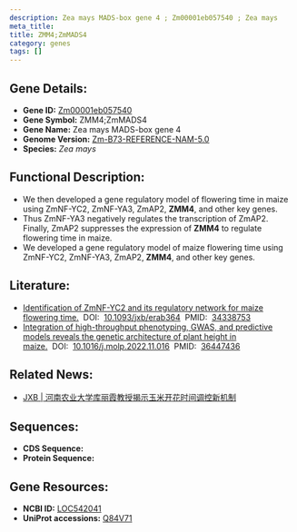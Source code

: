 ```yaml
---
description: Zea mays MADS-box gene 4 ; Zm00001eb057540 ; Zea mays
meta_title:
title: ZMM4;ZmMADS4
category: genes
tags: []
---
```


## Gene Details:
- **Gene ID:**	[Zm00001eb057540](https://www.maizegdb.org/gene_center/gene/Zm00001eb057540)
- **Gene Symbol:** ZMM4;ZmMADS4
- **Gene Name:** Zea mays MADS-box gene 4
- **Genome Version:** [Zm-B73-REFERENCE-NAM-5.0](https://www.maizegdb.org/genome/assembly/Zm-B73-REFERENCE-NAM-5.0)
- **Species:** *Zea mays*

## Functional Description:
   - We then developed a gene regulatory model of flowering time in maize using ZmNF-YC2, ZmNF-YA3, ZmAP2, **ZMM4**, and other key genes.
   - Thus ZmNF-YA3 negatively regulates the transcription of ZmAP2. Finally, ZmAP2 suppresses the expression of **ZMM4** to regulate flowering time in maize.
   - We developed a gene regulatory model of maize flowering time using ZmNF-YC2, ZmNF-YA3, ZmAP2, **ZMM4**, and other key genes.

## Literature:
   - [Identification of ZmNF-YC2 and its regulatory network for maize flowering time.]( https://academic.oup.com/jxb/article/72/22/7792/6334878?login=true#)&nbsp;&nbsp;DOI:&nbsp;&nbsp;[10.1093/jxb/erab364](https://academic.oup.com/jxb/article/72/22/7792/6334878?login=true#)&nbsp;&nbsp;PMID:&nbsp;&nbsp;[34338753](https://pubmed.ncbi.nlm.nih.gov/34338753/)
   - [Integration of high-throughput phenotyping, GWAS, and predictive models reveals the genetic architecture of plant height in maize.]( https://www.cell.com/molecular-plant/fulltext/S1674-2052(22)00435-X?_returnURL=https%3A%2F%2Flinkinghub.elsevier.com%2Fretrieve%2Fpii%2FS167420522200435X%3Fshowall%3Dtrue)&nbsp;&nbsp;DOI:&nbsp;&nbsp;[10.1016/j.molp.2022.11.016](https://www.cell.com/molecular-plant/fulltext/S1674-2052(22)00435-X?_returnURL=https%3A%2F%2Flinkinghub.elsevier.com%2Fretrieve%2Fpii%2FS167420522200435X%3Fshowall%3Dtrue)&nbsp;&nbsp;PMID:&nbsp;&nbsp;[36447436](https://pubmed.ncbi.nlm.nih.gov/36447436/)

## Related News:
   - [JXB | 河南农业大学库丽霞教授揭示玉米开花时间调控新机制](https://mp.weixin.qq.com/s?__biz=Mzg3MDEwNDEyMg==&mid=2247516095&idx=4&sn=774b3fd56ad69fbf44412829a7f47b5f&chksm=ce9012eaf9e79bfce8126b5deff747eb771f79c6d730354e1f8750453d9db8f0251dd621fe19&scene=27#wechat_redirect)

## Sequences:
- **CDS Sequence:**
- **Protein Sequence:**

## Gene Resources:
- **NCBI ID:** [LOC542041](https://www.ncbi.nlm.nih.gov/gene/?term=LOC542041)
- **UniProt accessions:** [Q84V71](https://www.uniprot.org/uniprotkb/Q84V71/entry)
